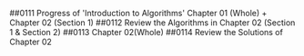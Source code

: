 ##0111 Progress of 'Introduction to Algorithms'
Chapter 01 (Whole) + Chapter 02 (Section 1)
##0112
Review the Algorithms in Chapter 02 (Section 1 & Section 2)
##0113
Chapter 02(Whole)
##0114
Review the Solutions of Chapter 02